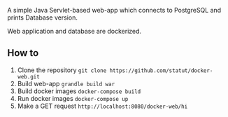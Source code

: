 A simple Java Servlet-based web-app which connects to PostgreSQL and prints Database version.

Web application and database are dockerized.

## How to

1. Clone the repository `git clone https://github.com/statut/docker-web.git`
2. Build web-app `grandle build war`
3. Build docker images `docker-compose build`
4. Run docker images `docker-compose up`
5. Make a GET request `http://localhost:8080/docker-web/hi`
